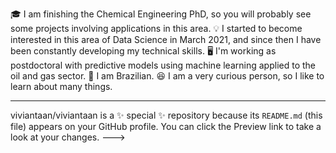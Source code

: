 🎓 I am finishing the Chemical Engineering PhD, so you will probably see some projects involving applications in this area.
💡 I started to become interested in this area of Data Science in March 2021, and since then I have been constantly developing my technical skills.
🖥️ I'm working as postdoctoral with predictive models using machine learning applied to the oil and gas sector.
🏡 I am Brazilian.
😆 I am a very curious person, so I like to learn about many things.

---
viviantaan/viviantaan is a ✨ special ✨ repository because its `README.md` (this file) appears on your GitHub profile.
You can click the Preview link to take a look at your changes.
--->
